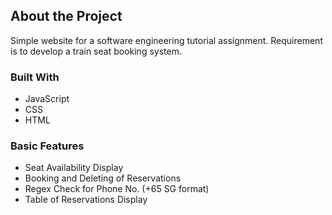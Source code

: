 ## About the Project

Simple website for a software engineering tutorial assignment. Requirement is to develop a train seat booking system.

### Built With
* JavaScript
* CSS
* HTML

### Basic Features
* Seat Availability Display
* Booking and Deleting of Reservations
* Regex Check for Phone No. (+65 SG format)
* Table of Reservations Display 
